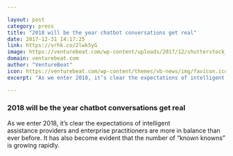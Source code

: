 ```yaml
---

layout: post
category: press
title: "2018 will be the year chatbot conversations get real"
date: 2017-12-31 14:17:25
link: https://vrhk.co/2lwk5yG
image: https://venturebeat.com/wp-content/uploads/2017/12/shutterstock_491439049-e1514659620562.jpg?fit=780%2C438&strip=all
domain: venturebeat.com
author: "VentureBeat"
icon: https://venturebeat.com/wp-content/themes/vb-news/img/favicon.ico
excerpt: "As we enter 2018, it’s clear the expectations of intelligent assistance providers and enterprise practitioners are more in balance than ever before. It has also become evident that the number of “known knowns” is growing rapidly."

---
```


### 2018 will be the year chatbot conversations get real

As we enter 2018, it’s clear the expectations of intelligent assistance providers and enterprise practitioners are more in balance than ever before. It has also become evident that the number of “known knowns” is growing rapidly.